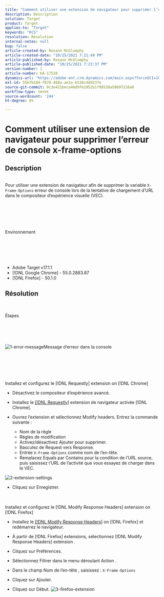 ```yaml
---
title: "Comment utiliser une extension de navigateur pour supprimer l’erreur de console x-frame-options"
description: Description
solution: Target
product: Target
applies-to: "Target"
keywords: "KCS"
resolution: Resolution
internal-notes: null
bug: false
article-created-by: Roxann McGlumphy
article-created-date: "10/25/2021 7:21:49 PM"
article-published-by: Roxann McGlumphy
article-published-date: "10/25/2021 7:23:37 PM"
version-number: 1
article-number: KA-17520
dynamics-url: "https://adobe-ent.crm.dynamics.com/main.aspx?forceUCI=1&pagetype=entityrecord&etn=knowledgearticle&id=833768cb-c835-ec11-b6e6-000d3a3485ea"
exl-id: 55bfb104-f078-468a-ae1e-b520c4d923fe
source-git-commit: 0c3e421beca46d9fe1952b1f98538a50697216a0
workflow-type: tm+mt
source-wordcount: '244'
ht-degree: 6%

---
```


# Comment utiliser une extension de navigateur pour supprimer l’erreur de console x-frame-options

## Description

<br>Pour utiliser une extension de navigateur afin de supprimer la variable `X-Frame-Options` erreur de console lors de la tentative de chargement d’URL dans le compositeur d’expérience visuelle (VEC).<br><br><br> <br><br> <br><br>Environnement<br><br><br><br> <br><br>
- Adobe Target v17.1.1
- [!DNL Google Chrome] - 55.0.2883.87
- [!DNL Firefox] - 50.1.0



## Résolution

<br><br>Étapes<br><br><br><br><br><br>![1-error-message](https://helpx.adobe.com/content/dam/help/en/target/kb/how-to-use-a-browser-extension-to-remove-x-frame-options-console/jcr%3acontent/main-pars/image/1-errormessage.jpg "1-error-message")Message d’erreur dans la console<br><br><br><br><br> <br><br>Installez et configurez le [!DNL Requestly] extension on [!DNL Chrome]
- Désactivez le compositeur d’expérience avancé.


- Installez le [[!DNL Requestly]](https://chrome.google.com/webstore/detail/requestly/mdnleldcmiljblolnjhpnblkcekpdkpa?hl=en) extension de navigateur activée [!DNL Chrome].


- Ouvrez l’extension et sélectionnez Modify headers. Entrez la commande suivante :

   - Nom de la règle
   - Règles de modification
   - Activez/désactivez Ajouter pour supprimer.
   - Basculez de Request vers Response.
   - Entrée `X-Frame-Options` comme nom de l’en-tête.
   - Remplacez Equals par Contains pour la condition de l’URL source, puis saisissez l’URL de l’activité que vous essayez de charger dans le VEC.

![2-extension-settings](https://helpx.adobe.com/content/dam/help/en/target/kb/how-to-use-a-browser-extension-to-remove-x-frame-options-console/jcr%3acontent/main-pars/procedure/proc_par/step_2/step_par/image/2-extension-settings.png "2-extension-settings")


- Cliquez sur Enregistrer.



 <br><br>Installez et configurez le [!DNL Modify Response Headers] extension on [!DNL Firefox]
- Installez le [[!DNL Modify Response Headers]](https://addons.mozilla.org/en-us/firefox/addon/modify-response-headers/) on [!DNL Firefox] et redémarrez le navigateur.


- À partir de [!DNL Firefox] extensions, sélectionnez [!DNL Modify Response Headers] extension .


- Cliquez sur Préférences.


- Sélectionnez Filtrer dans le menu déroulant Action .


- Dans le champ Nom de l’en-tête , saisissez : `X-Frame-Options`


- Cliquez sur Ajouter.


- Cliquez sur Début.
   ![3-firefox-extension](https://helpx.adobe.com/content/dam/help/en/target/kb/how-to-use-a-browser-extension-to-remove-x-frame-options-console/jcr%3acontent/main-pars/procedure_1532616470/proc_par/step_1817832849/step_par/image/3-firefox-extension.png "3-firefox-extension")

